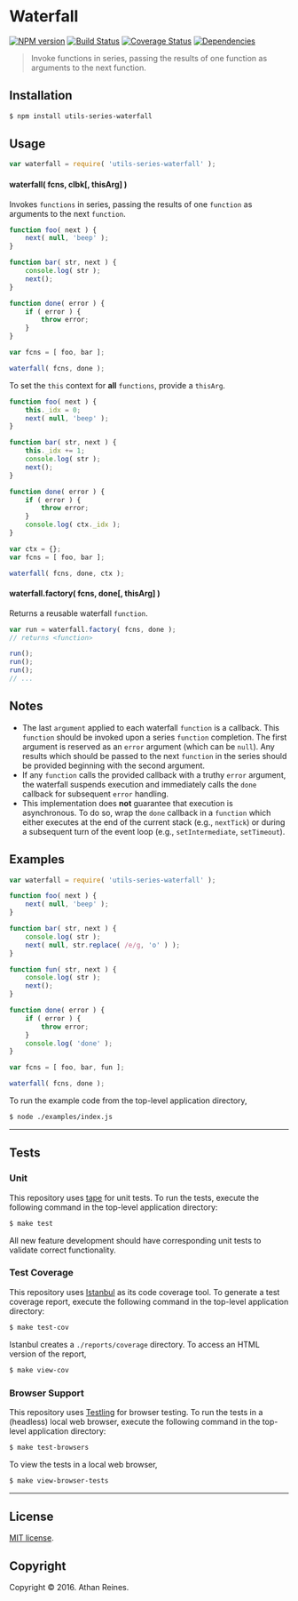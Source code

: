 Waterfall
===
[![NPM version][npm-image]][npm-url] [![Build Status][build-image]][build-url] [![Coverage Status][coverage-image]][coverage-url] [![Dependencies][dependencies-image]][dependencies-url]

> Invoke functions in series, passing the results of one function as arguments to the next function.


## Installation

``` bash
$ npm install utils-series-waterfall
```


## Usage

``` javascript
var waterfall = require( 'utils-series-waterfall' );
```

#### waterfall( fcns, clbk[, thisArg] )

Invokes `functions` in series, passing the results of one `function` as arguments to the next `function`.

``` javascript
function foo( next ) {
	next( null, 'beep' );
}

function bar( str, next ) {
	console.log( str );
	next();
}

function done( error ) {
	if ( error ) {
		throw error;
	}
}

var fcns = [ foo, bar ];

waterfall( fcns, done );
```

To set the `this` context for __all__ `functions`, provide a `thisArg`.

``` javascript
function foo( next ) {
	this._idx = 0;
	next( null, 'beep' );
}

function bar( str, next ) {
	this._idx += 1;
	console.log( str );
	next();
}

function done( error ) {
	if ( error ) {
		throw error;
	}
	console.log( ctx._idx );
}

var ctx = {};
var fcns = [ foo, bar ];

waterfall( fcns, done, ctx );
```


#### waterfall.factory( fcns, done[, thisArg] )

Returns a reusable waterfall `function`.

``` javascript
var run = waterfall.factory( fcns, done );
// returns <function>

run();
run();
run();
// ...
```


## Notes

*	The last `argument` applied to each waterfall `function` is a callback. This `function` should be invoked upon a series `function` completion. The first argument is reserved as an `error` argument (which can be `null`). Any results which should be passed to the next `function` in the series should be provided beginning with the second argument.
*	If any `function` calls the provided callback with a truthy `error` argument, the waterfall suspends execution and immediately calls the `done` callback for subsequent `error` handling.
*	This implementation does __not__ guarantee that execution is asynchronous. To do so, wrap the `done` callback in a `function` which either executes at the end of the current stack (e.g., `nextTick`) or during a subsequent turn of the event loop (e.g., `setIntermediate`, `setTimeout`).


## Examples

``` javascript
var waterfall = require( 'utils-series-waterfall' );

function foo( next ) {
	next( null, 'beep' );
}

function bar( str, next ) {
	console.log( str );
	next( null, str.replace( /e/g, 'o' ) );
}

function fun( str, next ) {
	console.log( str );
	next();
}

function done( error ) {
	if ( error ) {
		throw error;
	}
	console.log( 'done' );
}

var fcns = [ foo, bar, fun ];

waterfall( fcns, done );
```

To run the example code from the top-level application directory,

``` bash
$ node ./examples/index.js
```


---
## Tests

### Unit

This repository uses [tape][tape] for unit tests. To run the tests, execute the following command in the top-level application directory:

``` bash
$ make test
```

All new feature development should have corresponding unit tests to validate correct functionality.


### Test Coverage

This repository uses [Istanbul][istanbul] as its code coverage tool. To generate a test coverage report, execute the following command in the top-level application directory:

``` bash
$ make test-cov
```

Istanbul creates a `./reports/coverage` directory. To access an HTML version of the report,

``` bash
$ make view-cov
```


### Browser Support

This repository uses [Testling][testling] for browser testing. To run the tests in a (headless) local web browser, execute the following command in the top-level application directory:

``` bash
$ make test-browsers
```

To view the tests in a local web browser,

``` bash
$ make view-browser-tests
```

<!-- [![browser support][browsers-image]][browsers-url] -->


---
## License

[MIT license](http://opensource.org/licenses/MIT).


## Copyright

Copyright &copy; 2016. Athan Reines.


[npm-image]: http://img.shields.io/npm/v/utils-series-waterfall.svg
[npm-url]: https://npmjs.org/package/utils-series-waterfall

[build-image]: http://img.shields.io/travis/kgryte/utils-series-waterfall/master.svg
[build-url]: https://travis-ci.org/kgryte/utils-series-waterfall

[coverage-image]: https://img.shields.io/codecov/c/github/kgryte/utils-series-waterfall/master.svg
[coverage-url]: https://codecov.io/github/kgryte/utils-series-waterfall?branch=master

[dependencies-image]: http://img.shields.io/david/kgryte/utils-series-waterfall.svg
[dependencies-url]: https://david-dm.org/kgryte/utils-series-waterfall

[dev-dependencies-image]: http://img.shields.io/david/dev/kgryte/utils-series-waterfall.svg
[dev-dependencies-url]: https://david-dm.org/dev/kgryte/utils-series-waterfall

[github-issues-image]: http://img.shields.io/github/issues/kgryte/utils-series-waterfall.svg
[github-issues-url]: https://github.com/kgryte/utils-series-waterfall/issues

[tape]: https://github.com/substack/tape
[istanbul]: https://github.com/gotwarlost/istanbul
[testling]: https://ci.testling.com
